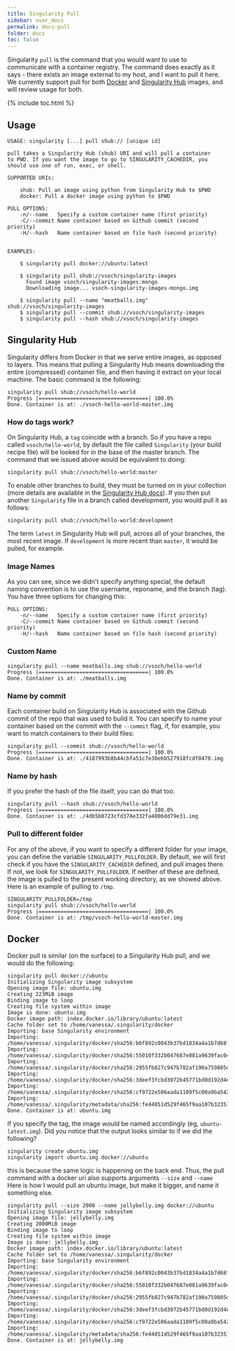 ```yaml
---
title: Singularity Pull
sidebar: user_docs
permalink: docs-pull
folder: docs
toc: false
---
```


Singularity `pull` is the command that you would want to use to communicate with a container registry. The command does exactly as it says - there exists an image external to my host, and I want to pull it here. We currently support pull for both <a href="https://hub.docker.com/" target="_blank">Docker</a> and <a href="https://singularity-hub.org" target="_blank">Singularity Hub</a> images, and will review usage for both.

{% include toc.html %}

## Usage

```
USAGE: singularity [...] pull shub:// [unique id]

pull takes a Singularity Hub (shub) URI and will pull a container
to PWD. If you want the image to go to SINGULARITY_CACHEDIR, you
should use one of run, exec, or shell.

SUPPORTED URIs:

    shub: Pull an image using python from Singularity Hub to $PWD
    docker: Pull a docker image using python to $PWD

PULL OPTIONS:
    -n/--name   Specify a custom container name (first priority)
    -C/--commit Name container based on Github commit (second priority)
    -H/--hash   Name container based on file hash (second priority)
    

EXAMPLES:

    $ singularity pull docker://ubuntu:latest

    $ singularity pull shub://vsoch/singularity-images
      Found image vsoch/singularity-images:mongo
      Downloading image... vsoch-singularity-images-mongo.img

    $ singularity pull --name "meatballs.img" shub://vsoch/singularity-images
    $ singularity pull --commit shub://vsoch/singularity-images
    $ singularity pull --hash shub://vsoch/singularity-images
```

## Singularity Hub
Singularity differs from Docker in that we serve entire images, as opposed to layers. This means that pulling a Singularity Hub means downloading the entire (compressed) container file, and then having it extract on your local machine. The basic command is the following:

```
singularity pull shub://vsoch/hello-world
Progress |===================================| 100.0% 
Done. Container is at: ./vsoch-hello-world-master.img
```


### How do tags work?
On Singularity Hub, a `tag` coincide with a branch. So if you have a repo called `vsoch/hello-world`, by default the file called `Singularity` (your build recipe file) will be looked for in the base of the master branch. The command that we issued above would be equivalent to doing:

```
singularity pull shub://vsoch/hello-world:master
```

To enable other branches to build, they must be turned on in your collection (more details are available in the <a href="https://singularity-hub.org/faq" target="_blank">Singularity Hub docs</a>). If you then put another `Singularity` file in a branch called development, you would pull it as follows:

```
singularity pull shub://vsoch/hello-world:development
```

The term `latest` in Singularity Hub will pull, across all of your branches, the most recent image. If `development` is more recent than `master`, it would be pulled, for example.

### Image Names
As you can see, since we didn't specify anything special, the default naming convention is to use the username, reponame, and the branch (tag). You have three options for changing this:

```
PULL OPTIONS:
    -n/--name   Specify a custom container name (first priority)
    -C/--commit Name container based on Github commit (second priority)
    -H/--hash   Name container based on file hash (second priority)
```    

### Custom Name

```
singularity pull --name meatballs.img shub://vsoch/hello-world
Progress |===================================| 100.0% 
Done. Container is at: ./meatballs.img
```

### Name by commit
Each container build on Singularity Hub is associated with the Github commit of the repo that was used to build it. You can specify to name your container based on the commit with the `--commit` flag, if, for example, you want to match containers to their build files:

```
singularity pull --commit shub://vsoch/hello-world
Progress |===================================| 100.0% 
Done. Container is at: ./4187993b8b44cbfa51c7e38e6b527918fcdf0470.img
```

### Name by hash
If you prefer the hash of the file itself, you can do that too.

```
singularity pull --hash shub://vsoch/hello-world
Progress |===================================| 100.0% 
Done. Container is at: ./4db5b0723cfd378e332fa4806dd79e31.img
```

### Pull to different folder
For any of the above, if you want to specify a different folder for your image, you can define the variable `SINGULARITY_PULLFOLDER`. By default, we will first check if you have the `SINGULARITY_CACHEDIR` defined, and pull images there. If not, we look for `SINGULARITY_PULLFOLDER`. If neither of these are defined, the image is pulled to the present working directory, as we showed above. Here is an example of pulling to `/tmp`.

```
SINGULARITY_PULLFOLDER=/tmp
singularity pull shub://vsoch/hello-world
Progress |===================================| 100.0% 
Done. Container is at: /tmp/vsoch-hello-world-master.img
```

## Docker
Docker pull is similar (on the surface) to a Singularity Hub pull, and we would do the following:


```
singularity pull docker://ubuntu
Initializing Singularity image subsystem
Opening image file: ubuntu.img
Creating 223MiB image
Binding image to loop
Creating file system within image
Image is done: ubuntu.img
Docker image path: index.docker.io/library/ubuntu:latest
Cache folder set to /home/vanessa/.singularity/docker
Importing: base Singularity environment
Importing: /home/vanessa/.singularity/docker/sha256:b6f892c0043b37bd1834a4a1b7d68fe6421c6acbc7e7e63a4527e1d379f92c1b.tar.gz
Importing: /home/vanessa/.singularity/docker/sha256:55010f332b047687e081a9639fac04918552c144bc2da4edb3422ce8efcc1fb1.tar.gz
Importing: /home/vanessa/.singularity/docker/sha256:2955fb827c947b782af190a759805d229cfebc75978dba2d01b4a59e6a333845.tar.gz
Importing: /home/vanessa/.singularity/docker/sha256:3deef3fcbd3072b45771bd0d192d4e5ff2b7310b99ea92bce062e01097953505.tar.gz
Importing: /home/vanessa/.singularity/docker/sha256:cf9722e506aada1109f5c00a9ba542a81c9e109606c01c81f5991b1f93de7b66.tar.gz
Importing: /home/vanessa/.singularity/metadata/sha256:fe44851d529f465f9aa107b32351c8a0a722fc0619a2a7c22b058084fac068a4.tar.gz
Done. Container is at: ubuntu.img
```

If you specify the tag, the image would be named accordingly (eg, `ubuntu-latest.img`). Did you notice that the output looks similar to if we did the following?

```
singularity create ubuntu.img
singularity import ubuntu.img docker://ubuntu
```

this is because the same logic is happening on the back end. Thus, the pull command with a docker uri also supports arguments `--size` and `--name` Here is how I would pull an ubuntu image, but make it bigger, and name it something else.

```
singularity pull --size 2000 --name jellybelly.img docker://ubuntu
Initializing Singularity image subsystem
Opening image file: jellybelly.img
Creating 2000MiB image
Binding image to loop
Creating file system within image
Image is done: jellybelly.img
Docker image path: index.docker.io/library/ubuntu:latest
Cache folder set to /home/vanessa/.singularity/docker
Importing: base Singularity environment
Importing: /home/vanessa/.singularity/docker/sha256:b6f892c0043b37bd1834a4a1b7d68fe6421c6acbc7e7e63a4527e1d379f92c1b.tar.gz
Importing: /home/vanessa/.singularity/docker/sha256:55010f332b047687e081a9639fac04918552c144bc2da4edb3422ce8efcc1fb1.tar.gz
Importing: /home/vanessa/.singularity/docker/sha256:2955fb827c947b782af190a759805d229cfebc75978dba2d01b4a59e6a333845.tar.gz
Importing: /home/vanessa/.singularity/docker/sha256:3deef3fcbd3072b45771bd0d192d4e5ff2b7310b99ea92bce062e01097953505.tar.gz
Importing: /home/vanessa/.singularity/docker/sha256:cf9722e506aada1109f5c00a9ba542a81c9e109606c01c81f5991b1f93de7b66.tar.gz
Importing: /home/vanessa/.singularity/metadata/sha256:fe44851d529f465f9aa107b32351c8a0a722fc0619a2a7c22b058084fac068a4.tar.gz
Done. Container is at: jellybelly.img
```
